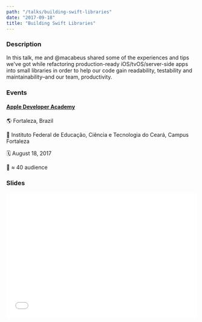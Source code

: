 ```yaml
---
path: "/talks/building-swift-libraries"
date: "2017-09-18"
title: "Building Swift Libraries"
---
```


### Description

In this talk, me and @macabeus shared some of the experiences and tips we've got while refactoring production-ready iOS/tvOS/server-side apps into small libraries in order to help our code gain readability, testability and maintainability–and our team, productivity.

### Events

#### [Apple Developer Academy](http://developeracademy.ifce.edu.br/)

🌎 Fortaleza, Brazil

📍 Instituto Federal de Educação, Ciência e Tecnologia do Ceará, Campus Fortaleza

🗓️ August 18, 2017

👥 ≈ 40 audience

### Slides

<div style="left: 0; width: 100%; height: 0; position: relative; padding-bottom: 65.2103%;"><iframe src="//speakerdeck.com/player/d63fec638f7e4d2280cd543b62ad3113" style="border: 0; top: 0; left: 0; width: 100%; height: 100%; position: absolute;" allowfullscreen scrolling="no"></iframe></div>

